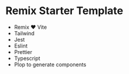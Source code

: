 # Remix Starter Template

- Remix ❤️ Vite
- Tailwind
- Jest
- Eslint
- Prettier
- Typescript
- Plop to generate components
